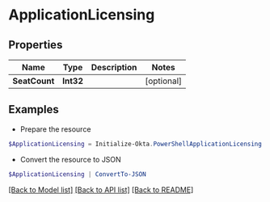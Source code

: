 # ApplicationLicensing
## Properties

Name | Type | Description | Notes
------------ | ------------- | ------------- | -------------
**SeatCount** | **Int32** |  | [optional] 

## Examples

- Prepare the resource
```powershell
$ApplicationLicensing = Initialize-Okta.PowerShellApplicationLicensing  -SeatCount null
```

- Convert the resource to JSON
```powershell
$ApplicationLicensing | ConvertTo-JSON
```

[[Back to Model list]](../README.md#documentation-for-models) [[Back to API list]](../README.md#documentation-for-api-endpoints) [[Back to README]](../README.md)

